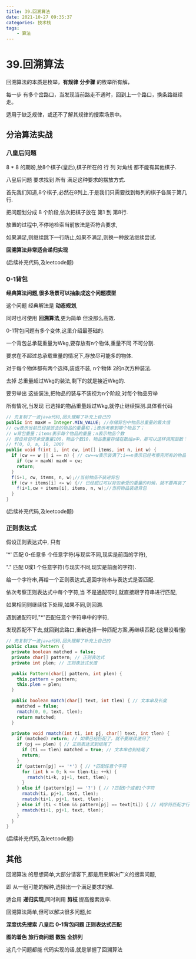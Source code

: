 ```yaml
---
title: 39.回溯算法
date: 2021-10-27 09:35:37
categories: 技术栈
tags: 
    - 算法
---
```


# 39.回溯算法

回溯算法的本质是枚举，__有规律__ __分步骤__ 的枚举所有解，

每一步 有多个岔路口，当发现当前路走不通时，回到上一个路口，换条路继续走。

适用于缺乏规律，或还不了解其规律的搜索场景中。

## 分治算法实战

### 八皇后问题

8 * 8 的期盼,放8个棋子(皇后),棋子所在的 行 列 对角线 都不能有其他棋子.

八皇后问题 要求找到 所有 满足这种要求的摆放方式.

首先我们知道,8个棋子,必然在8列上,于是我们只需要找到每列的棋子各属于第几行.

把问题划分成 8 个阶段,依次把棋子放在 第1 到 第8行.

放置的过程中,不停地检索当前放法是否符合要求,

如果满足,则继续跳下一行防止,如果不满足,则换一种放法继续尝试.

__回溯算法非常适合递归实现__

(后续补充代码,及leetcode题)

### 0-1背包

__经典算法问题,很多场景可以抽象成这个问题模型__

这个问题 经典解法是 __动态规划__,

同时也可使用 __回溯算法__,更为简单 但没那么高效.


0-1背包问题有多个变体,这里介绍最基础的.

一个背包总承载重量为Wkg,要存放有n个物体,重量不同 不可分割.

要求在不超过总承载重量的情况下,存放尽可能多的物体.

对于每个物体都有两个选择,装或不装, n个物体 2的n次方种装法.

去掉 总重量超过Wkg的装法,剩下的就是接近Wkg的.

要穷举出 这些装法,把物品的装与不装视为n个阶段,对每个物品穷举

所有情况,当发现 已选择的物品重量超过Wkg,就停止继续探测.具体看代码

```java
// 先复制了一波java代码,回头理解了补充上自己的
public int maxW = Integer.MIN_VALUE; //存储背包中物品总重量的最大值
// cw表示当前已经装进去的物品的重量和；i表示考察到哪个物品了；
// w背包重量；items表示每个物品的重量；n表示物品个数
// 假设背包可承受重量100，物品个数10，物品重量存储在数组a中，那可以这样调用函数：
// f(0, 0, a, 10, 100)
public void f(int i, int cw, int[] items, int n, int w) {
  if (cw == w || i == n) { // cw==w表示装满了;i==n表示已经考察完所有的物品
    if (cw > maxW) maxW = cw;
    return;
  }
  f(i+1, cw, items, n, w);//当前物品不装进背包
  if (cw + items[i] <= w) {// 已经超过可以背包承受的重量的时候，就不要再装了
    f(i+1,cw + items[i], items, n, w);//当前物品装进背包
  }
}
```

(后续补充代码,及leetcode题)

### 正则表达式

假设正则表达式中, 只有

'*' 匹配 0-任意多 个任意字符(与现实不同,现实是前面的字符),

"." 匹配 0或1 个任意字符(与现实不同,现实是前面的字符).

给一个字符串,再给一个正则表达式,返回字符串与表达式是否匹配.


依次考察正则表达式中每个字符,当 不是通配符时,就直接跟字符串进行匹配,

如果相同则继续往下处理,如果不同,则回溯.

遇到通配符时,"*"匹配任意个字符串中的字符,

发现匹配不下去,就回到岔路口,重新选择一种匹配方案,再继续匹配.(这里没看懂)

```java
// 先复制了一波java代码,回头理解了补充上自己的
public class Pattern {
  private boolean matched = false;
  private char[] pattern; // 正则表达式
  private int plen; // 正则表达式长度

  public Pattern(char[] pattern, int plen) {
    this.pattern = pattern;
    this.plen = plen;
  }

  public boolean match(char[] text, int tlen) { // 文本串及长度
    matched = false;
    rmatch(0, 0, text, tlen);
    return matched;
  }

  private void rmatch(int ti, int pj, char[] text, int tlen) {
    if (matched) return; // 如果已经匹配了，就不要继续递归了
    if (pj == plen) { // 正则表达式到结尾了
      if (ti == tlen) matched = true; // 文本串也到结尾了
      return;
    }
    if (pattern[pj] == '*') { // *匹配任意个字符
      for (int k = 0; k <= tlen-ti; ++k) {
        rmatch(ti+k, pj+1, text, tlen);
      }
    } else if (pattern[pj] == '?') { // ?匹配0个或者1个字符
      rmatch(ti, pj+1, text, tlen);
      rmatch(ti+1, pj+1, text, tlen);
    } else if (ti < tlen && pattern[pj] == text[ti]) { // 纯字符匹配才行
      rmatch(ti+1, pj+1, text, tlen);
    }
  }
}
```
(后续补充代码,及leetcode题)
## 其他

回溯算法 的思想简单,大部分请客下,都是用来解决广义的搜索问题,

即 从一组可能的解种,选择出一个满足要求的解.

适合用 __递归实现__,同时利用 __剪枝__ 提高搜索效率.

回溯算法简单,但可以解决很多问题,如

__深度优先搜索__ __八皇后__ __0-1背包问题__ __正则表达式匹配__

__图的着色__ __旅行商问题__ __数独__ __全排列__

这几个问题都能 代码实现的话,就是掌握了回溯算法